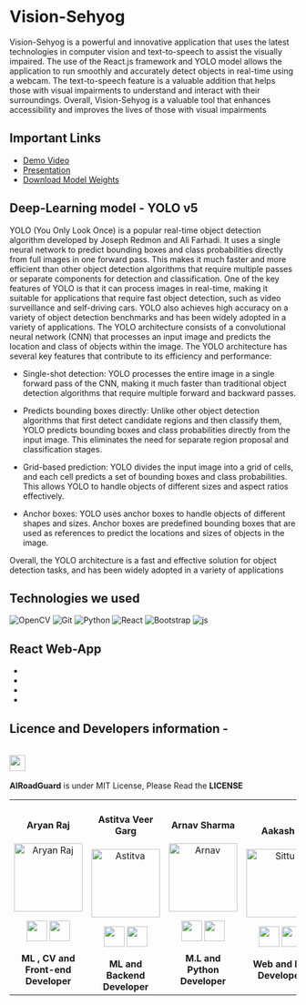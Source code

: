 # Vision-Sehyog

Vision-Sehyog is a powerful and innovative application that uses the latest technologies in computer vision and text-to-speech to assist the visually impaired. The use of the React.js framework and YOLO model allows the application to run smoothly and accurately detect objects in real-time using a webcam. The text-to-speech feature is a valuable addition that helps those with visual impairments to understand and interact with their surroundings. Overall, Vision-Sehyog is a valuable tool that enhances accessibility and improves the lives of those with visual impairments

## Important Links
- [Demo Video]()
- [Presentation]()
- [Download Model Weights]()


## Deep-Learning model - YOLO v5
YOLO (You Only Look Once) is a popular real-time object detection algorithm developed by Joseph Redmon and Ali Farhadi. It uses a single neural network to predict bounding boxes and class probabilities directly from full images in one forward pass. This makes it much faster and more efficient than other object detection algorithms that require multiple passes or separate components for detection and classification.
One of the key features of YOLO is that it can process images in real-time, making it suitable for applications that require fast object detection, such as video surveillance and self-driving cars. YOLO also achieves high accuracy on a variety of object detection benchmarks and has been widely adopted in a variety of applications. The YOLO architecture consists of a convolutional neural network (CNN) that processes an input image and predicts the location and class of objects within the image.
The YOLO architecture has several key features that contribute to its efficiency and performance:
- Single-shot detection: YOLO processes the entire image in a single forward pass of the CNN, making it much faster than traditional object detection algorithms that require multiple forward and backward passes.

- Predicts bounding boxes directly: Unlike other object detection algorithms that first detect candidate regions and then classify them, YOLO predicts bounding boxes and class probabilities directly from the input image. This eliminates the need for separate region proposal and classification stages.

- Grid-based prediction: YOLO divides the input image into a grid of cells, and each cell predicts a set of bounding boxes and class probabilities. This allows YOLO to handle objects of different sizes and aspect ratios effectively.

- Anchor boxes: YOLO uses anchor boxes to handle objects of different shapes and sizes. Anchor boxes are predefined bounding boxes that are used as references to predict the locations and sizes of objects in the image.

Overall, the YOLO architecture is a fast and effective solution for object detection tasks, and has been widely adopted in a variety of applications

## Technologies we used
![OpenCV](https://img.shields.io/badge/opencv-%23white.svg?style=for-the-badge&logo=opencv&logoColor=white)
![Git](https://img.shields.io/badge/git-%23F05033.svg?style=for-the-badge&logo=git&logoColor=white)
![Python](https://img.shields.io/badge/python-3670A0?style=for-the-badge&logo=python&logoColor=ffdd54)
![React](https://img.shields.io/badge/React-20232A?style=for-the-badge&logo=react&logoColor=61DAFB)
![Bootstrap ](https://img.shields.io/badge/Bootstrap-563D7C?style=for-the-badge&logo=bootstrap&logoColor=white)
![js](https://img.shields.io/badge/JavaScript-323330?style=for-the-badge&logo=javascript&logoColor=F7DF1E)



## React Web-App
-
-
-
-





## Licence and Developers information  -
<div align="center"> 
  <table>
<tr align="center">
 <td>

#### Aryan Raj
<p align="center">
<img src = "https://avatars.githubusercontent.com/u/75358720?v=4"  height="120" alt="Aryan Raj">
</p>
<p align="center">
<a href = "https://github.com/aryanraj2713"><img src = "http://www.iconninja.com/files/241/825/211/round-collaboration-social-github-code-circle-network-icon.svg" width="36" height = "36"/></a>
<a href = "https://www.linkedin.com/in/aryan-raj-3a68b39a/">
<img src = "http://www.iconninja.com/files/863/607/751/network-linkedin-social-connection-circular-circle-media-icon.svg" width="36" height="36"/>
</a>
</p>
 <strong>ML , CV and Front-end Developer<strong>
</td>


 <td>

#### Astitva Veer Garg
<p align="center">
<img src = "https://media.licdn.com/dms/image/C4E03AQFDbHC7NpKhsA/profile-displayphoto-shrink_400_400/0/1633725631500?e=1677110400&v=beta&t=18Au0dM34lh2RWRgDn-3mAWSlUIhAJUZ-UPo1tPxI68"  height="120" alt="Astitva">
</p>
<p align="center">
<a href = "https://github.com/astitvaveergarg"><img src = "http://www.iconninja.com/files/241/825/211/round-collaboration-social-github-code-circle-network-icon.svg" width="36" height = "36"/></a>
<a href = "https://www.linkedin.com/in/astitva-veer-garg/">
<img src = "http://www.iconninja.com/files/863/607/751/network-linkedin-social-connection-circular-circle-media-icon.svg" width="36" height="36"/>
</a>
</p>
 <strong>ML and Backend Developer<strong>


   

 <td>

#### Arnav Sharma
<p align="center">
<img src = "https://media.licdn.com/dms/image/D5635AQHnmEJ2yM5SQA/profile-framedphoto-shrink_800_800/0/1671338254256?e=1671948000&v=beta&t=fLsxj6cNEK0BFOllpaJDVkUGc5V2H7WbnvyGGVJxIgs"  height="120" alt="Arnav">
</p>
<p align="center">
<a href = "https://github.com/Arnav131003"><img src = "http://www.iconninja.com/files/241/825/211/round-collaboration-social-github-code-circle-network-icon.svg" width="36" height = "36"/></a>
<a href = "https://www.linkedin.com/in/arnav-sharma-027a21204/">
<img src = "http://www.iconninja.com/files/863/607/751/network-linkedin-social-connection-circular-circle-media-icon.svg" width="36" height="36"/>
</a>
</p>
 <strong>M.L and Python Developer<strong>
</td>
  <td>
  
#### Aakash .
<p align="center">
<img src = ""  height="120" alt="Sittu">
</p>
<p align="center">
<a href = "https://github.com/Aakash-sittu"><img src = "http://www.iconninja.com/files/241/825/211/round-collaboration-social-github-code-circle-network-icon.svg" width="36" height = "36"/></a>
<a href = "https://www.linkedin.com/in/aakash-sittu/">
<img src = "http://www.iconninja.com/files/863/607/751/network-linkedin-social-connection-circular-circle-media-icon.svg" width="36" height="36"/>
</a>
</p>
 <strong>Web and IoT Developer<strong>
</td>


  

</div>


 <div align="left">
 <p>
 <br>
   <img src="https://img.shields.io/badge/License-MIT-yellow.svg?logo=Microsoft%20Word&style=for-the-badge" height="28"/><br>
   <br><strong>AIRoadGuard</strong> is under MIT License, Please Read the <strong>LICENSE</strong>
  <p>
 </div>



































